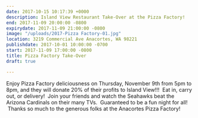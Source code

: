 ```yaml
---
date: 2017-10-15 10:17:39 +0000
description: Island View Restaurant Take-Over at the Pizza Factory!
end: 2017-11-09 20:00:00 -0800
expirydate: 2017-11-09 21:00:00 -0800
image: "/uploads/2017-Pizza Factory-01.jpg"
location: 3219 Commercial Ave Anacortes, WA 98221
publishdate: 2017-10-01 10:00:00 -0700
start: 2017-11-09 17:00:00 -0800
title: Pizza Factory Take-Over
draft: true

---
```



Enjoy Pizza Factory deliciousness on Thursday, November 9th from 5pm to 8pm, and they will donate 20% of their profits to Island View!!!  Eat in, carry out, or delivery!  Join your friends and watch the Seahawks beat the Arizona Cardinals on their many TVs.  Guaranteed to be a fun night for all!  Thanks so much to the generous folks at the Anacortes Pizza Factory!